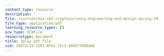 ```yaml
---
content_type: resource
description: ''
file: /courses/mas-s62-cryptocurrency-engineering-and-design-spring-2018/28972c1935810fe272c14b0577008db6_7o5shPC0R2k.pdf
file_type: application/pdf
learning_resource_types: []
ocw_type: OCWFile
resourcetype: Document
title: 3play pdf file
uid: 28972c19-3581-0fe2-72c1-4b0577008db6
---
```

